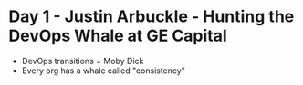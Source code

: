 # Day 1 - Justin Arbuckle - Hunting the DevOps Whale at GE Capital #

* DevOps transitions = Moby Dick
* Every org has a whale called "consistency"

